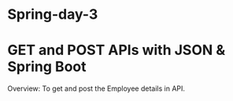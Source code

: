 # Spring-day-3
# GET and POST APIs with JSON & Spring Boot 
Overview:
  To get and post the Employee details in API.


